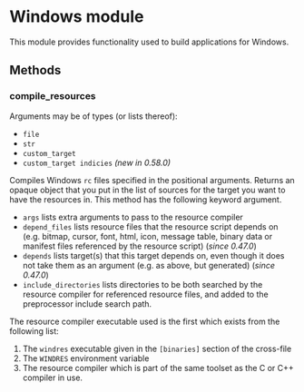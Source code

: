 # Windows module

This module provides functionality used to build applications for
Windows.

## Methods

### compile_resources

Arguments may be of types (or lists thereof):
 - `file`
 - `str`
 - `custom_target`
 - `custom_target indicies` *(new in 0.58.0)*

Compiles Windows `rc` files specified in the positional arguments.
Returns an opaque object that you put in the list of sources for the
target you want to have the resources in. This method has the
following keyword argument.

- `args` lists extra arguments to pass to the resource compiler
- `depend_files` lists resource files that the resource script depends on
  (e.g. bitmap, cursor, font, html, icon, message table, binary data or manifest
  files referenced by the resource script) (*since 0.47.0*)
- `depends` lists target(s) that this target depends on, even though it does not
  take them as an argument (e.g. as above, but generated) (*since 0.47.0*)
- `include_directories` lists directories to be both searched by the resource
  compiler for referenced resource files, and added to the preprocessor include
  search path.

The resource compiler executable used is the first which exists from the
following list:

1. The `windres` executable given in the `[binaries]` section of the cross-file
2. The `WINDRES` environment variable
3. The resource compiler which is part of the same toolset as the C or C++ compiler in use.
